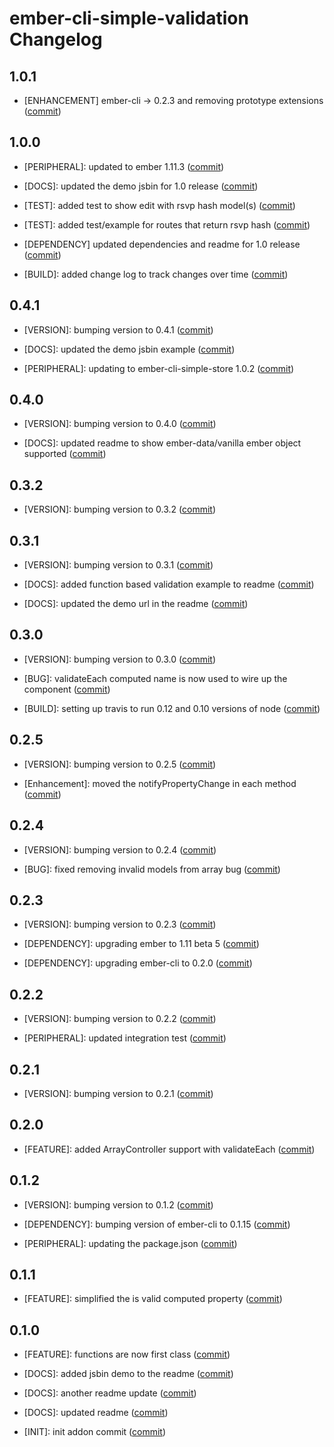 ember-cli-simple-validation Changelog
==============================

1.0.1
-----

* [ENHANCEMENT] ember-cli -> 0.2.3 and removing prototype extensions
  ([commit](https://github.com/toranb/ember-cli-simple-validation/pull/5))


1.0.0
-----

* [PERIPHERAL]: updated to ember 1.11.3
  ([commit](https://github.com/toranb/ember-cli-simple-validation/commit/72a188b0720e1befd1fba76535c34892925bbe88))

* [DOCS]: updated the demo jsbin for 1.0 release
  ([commit](https://github.com/toranb/ember-cli-simple-validation/commit/2dbab5095943f7e46bc293bd1900629b58049af2))

* [TEST]: added test to show edit with rsvp hash model(s)
  ([commit](https://github.com/toranb/ember-cli-simple-validation/commit/e489b40afbd84bba9599b3c830d97c66c7bf2ead))

* [TEST]: added test/example for routes that return rsvp hash
  ([commit](https://github.com/toranb/ember-cli-simple-validation/commit/404999beec51699e150bddcd7943afaf5d5e3b58))

* [DEPENDENCY] updated dependencies and readme for 1.0 release
  ([commit](https://github.com/toranb/ember-cli-simple-validation/commit/91d333708f3585e23271f94c3b862afa3e88d7eb))

* [BUILD]: added change log to track changes over time
  ([commit](https://github.com/toranb/ember-cli-simple-validation/commit/a372bafcc76f5449bbd4520ce55e3144bc9dfc30))


0.4.1
-----

* [VERSION]: bumping version to 0.4.1
  ([commit](https://github.com/toranb/ember-cli-simple-validation/commit/1a59da241686ee4a22b4c6a92b444589fab78b1e))

* [DOCS]: updated the demo jsbin example
  ([commit](https://github.com/toranb/ember-cli-simple-validation/commit/b5b746b925baef0f45c1ce0ea0f71dcc28c1fff8))

* [PERIPHERAL]: updating to ember-cli-simple-store 1.0.2
  ([commit](https://github.com/toranb/ember-cli-simple-validation/commit/1c32b5c029c74b62e3439e976a621ae69a1ba5b9))


0.4.0
-----

* [VERSION]: bumping version to 0.4.0
  ([commit](https://github.com/toranb/ember-cli-simple-validation/commit/16fdbaf27618295aa9368d88cd16a549c856b85a))

* [DOCS]: updated readme to show ember-data/vanilla ember object supported
  ([commit](https://github.com/toranb/ember-cli-simple-validation/commit/57bc9ad5904b3a014aad8dd8d149c32fb957ce25))


0.3.2
-----

* [VERSION]: bumping version to 0.3.2
  ([commit](https://github.com/toranb/ember-cli-simple-validation/commit/fd96e6ea05cdcee0be45345eb7389e5f1aa5f454))


0.3.1
-----

* [VERSION]: bumping version to 0.3.1
  ([commit](https://github.com/toranb/ember-cli-simple-validation/commit/aa026e767164bbd3450b201affeb13c698597be0))

* [DOCS]: added function based validation example to readme
  ([commit](https://github.com/toranb/ember-cli-simple-validation/commit/139d0d8d0046c71b7523004b6c53517383960f2a))

* [DOCS]: updated the demo url in the readme
  ([commit](https://github.com/toranb/ember-cli-simple-validation/commit/791e3cfd75bc8d20a9308776e83809384a8d21c6))


0.3.0
-----

* [VERSION]: bumping version to 0.3.0
  ([commit](https://github.com/toranb/ember-cli-simple-validation/commit/0cfeab1c88b07c3122febd473ca3d763ea7456a0))

* [BUG]: validateEach computed name is now used to wire up the component
  ([commit](https://github.com/toranb/ember-cli-simple-validation/commit/bc22e214a1caaeb06ff9a2ddf5bd1fa9edadf495))

* [BUILD]: setting up travis to run 0.12 and 0.10 versions of node
  ([commit](https://github.com/toranb/ember-cli-simple-validation/commit/78684cfd8c3c0864e77015f2e5e6f86bf50df223))


0.2.5
-----

* [VERSION]: bumping version to 0.2.5
  ([commit](https://github.com/toranb/ember-cli-simple-validation/commit/d3a7e7b750ccc5daed5fe1f56bccbd2d4dd9686b))

* [Enhancement]: moved the notifyPropertyChange in each method
  ([commit](https://github.com/toranb/ember-cli-simple-validation/commit/dfb55dcd0fd562f4dcfac1b205252dffe6b29f40))


0.2.4
-----

* [VERSION]: bumping version to 0.2.4
  ([commit](https://github.com/toranb/ember-cli-simple-validation/commit/3d95f1e9a593c08a7b51f90d6e96e0ac3454ba36))

* [BUG]: fixed removing invalid models from array bug
  ([commit](https://github.com/toranb/ember-cli-simple-validation/commit/2e81714fdfb87b7d3ae4c12b8a952895f8fcc177))


0.2.3
-----

* [VERSION]: bumping version to 0.2.3
  ([commit](https://github.com/toranb/ember-cli-simple-validation/commit/c9120a3d5cedcdc375d5dcfb03030f9ab496e5a8))

* [DEPENDENCY]: upgrading ember to 1.11 beta 5
  ([commit](https://github.com/toranb/ember-cli-simple-validation/commit/ee6c4a2111fd8d3077e5ae9e457375c9c6902c13))

* [DEPENDENCY]: upgrading ember-cli to 0.2.0
  ([commit](https://github.com/toranb/ember-cli-simple-validation/commit/2bad402db13a5a46e2bb7723c93534c329bd3346))


0.2.2
-----

* [VERSION]: bumping version to 0.2.2
  ([commit](https://github.com/toranb/ember-cli-simple-validation/commit/51d576ac800b66cc3a6776199451c826fcf0da70))

* [PERIPHERAL]: updated integration test
  ([commit](https://github.com/toranb/ember-cli-simple-validation/commit/0d3f39605290bd7d6811f84d5ebdd0923607c7d2))


0.2.1
-----

* [VERSION]: bumping version to 0.2.1
  ([commit](https://github.com/toranb/ember-cli-simple-validation/commit/b4d5a9e337c8d1f4dbde507d7fce50ad11f75fa8))


0.2.0
-----

* [FEATURE]: added ArrayController support with validateEach
  ([commit](https://github.com/toranb/ember-cli-simple-validation/commit/e5dd6fc667988aedcd30bb87e82a7bd02d62dea3))


0.1.2
-----

* [VERSION]: bumping version to 0.1.2
  ([commit](https://github.com/toranb/ember-cli-simple-validation/commit/0a7ada27186b851ddf38595b43a1c8b27f3aec82))

* [DEPENDENCY]: bumping version of ember-cli to 0.1.15
  ([commit](https://github.com/toranb/ember-cli-simple-validation/commit/d11093d1d8e67a8e2ff802f8e51e368c5fd3a8bf))

* [PERIPHERAL]: updating the package.json
  ([commit](https://github.com/toranb/ember-cli-simple-validation/commit/b47f7d1e5e8ad468502097810ae67926a76f26b7))


0.1.1
-----

* [FEATURE]: simplified the is valid computed property
  ([commit](https://github.com/toranb/ember-cli-simple-validation/commit/a3e50c61dfd963aadcb659e656dbb4ed0cc0fc53))


0.1.0
-----

* [FEATURE]: functions are now first class
  ([commit](https://github.com/toranb/ember-cli-simple-validation/commit/b6823deec3567c9fbc01a3e27e6b156055f79294))

* [DOCS]: added jsbin demo to the readme
  ([commit](https://github.com/toranb/ember-cli-simple-validation/commit/9f069a2a10db17b55229cd3cddc129e4fc7168f4))

* [DOCS]: another readme update
  ([commit](https://github.com/toranb/ember-cli-simple-validation/commit/220834493c6d42cc711da2425bf4db6a80bb0f54))

* [DOCS]: updated readme
  ([commit](https://github.com/toranb/ember-cli-simple-validation/commit/dc5f9acc57b36ed38a6bff161d606ee638645feb))

* [INIT]: init addon commit
  ([commit](https://github.com/toranb/ember-cli-simple-validation/commit/7ce9b715fa9a8cd038fd1ef00614db5a5e6d5959))
